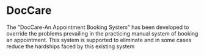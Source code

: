 # DocCare
The "DocCare-An Appointment Booking System" has been developed to override the problems prevailing in the practicing manual system of booking an appointment. This system is supported to eliminate and in some cases reduce the hardships faced by this existing system
